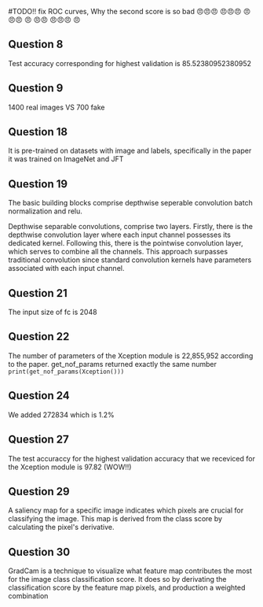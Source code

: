 #TODO!! fix ROC curves, Why the second score is so bad 😠😠😠 😠😠😠 😠😠😠 😠 😠😠 😠😠😠 😠

## Question 8
Test accuracy corresponding for highest validation is 85.52380952380952

## Question 9
1400 real images VS 700 fake

## Question 18
It is pre-trained on datasets with image and labels,
specifically in the paper it was trained on ImageNet and JFT

## Question 19
The basic building blocks comprise depthwise seperable convolution batch normalization and relu.

Depthwise separable convolutions, comprise two layers.
Firstly, there is the depthwise convolution layer where each input channel possesses its dedicated kernel. Following this, there is the pointwise convolution layer, which serves to combine all the channels. This approach surpasses traditional convolution since standard convolution kernels have parameters associated with each input channel.

## Question 21
The input size of fc is 2048

## Question 22
The number of parameters of the Xception module is 22,855,952 according to the paper.
get_nof_params returned exactly the same number
`print(get_nof_params(Xception()))`

## Question 24
We added 272834 which is 1.2%

## Question 27
The test accuraccy for the highest validation accuracy that we receviced for the Xception module is 97.82 (WOW!!)

## Question 29
A saliency map for a specific image indicates which pixels are crucial for classifying the image. This map is derived from the class score by calculating the pixel's derivative.

## Question 30
GradCam is a technique to visualize what feature map contributes the most for the image class classification score.
It does so by derivating the classification score by the feature map pixels, and production a weighted combination